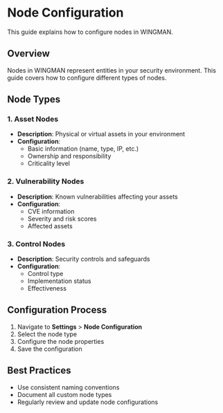 # Node Configuration

This guide explains how to configure nodes in WINGMAN.

## Overview

Nodes in WINGMAN represent entities in your security environment. This guide covers how to configure different types of nodes.

## Node Types

### 1. Asset Nodes

- **Description**: Physical or virtual assets in your environment
- **Configuration**:
  - Basic information (name, type, IP, etc.)
  - Ownership and responsibility
  - Criticality level

### 2. Vulnerability Nodes

- **Description**: Known vulnerabilities affecting your assets
- **Configuration**:
  - CVE information
  - Severity and risk scores
  - Affected assets

### 3. Control Nodes

- **Description**: Security controls and safeguards
- **Configuration**:
  - Control type
  - Implementation status
  - Effectiveness

## Configuration Process

1. Navigate to **Settings** > **Node Configuration**
2. Select the node type
3. Configure the node properties
4. Save the configuration

## Best Practices

- Use consistent naming conventions
- Document all custom node types
- Regularly review and update node configurations
